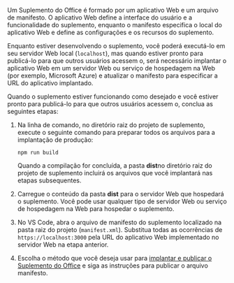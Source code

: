 Um Suplemento do Office é formado por um aplicativo Web e um arquivo de manifesto. O aplicativo Web define a interface do usuário e a funcionalidade do suplemento, enquanto o manifesto especifica o local do aplicativo Web e define as configurações e os recursos do suplemento. 

Enquanto estiver desenvolvendo o suplemento, você poderá executá-lo em seu servidor Web local (`localhost`), mas quando estiver pronto para publicá-lo para que outros usuários acessem o, será necessário implantar o aplicativo Web em um servidor Web ou serviço de hospedagem na Web (por exemplo, Microsoft Azure) e atualizar o manifesto para especificar a URL do aplicativo implantado. 

Quando o suplemento estiver funcionando como desejado e você estiver pronto para publicá-lo para que outros usuários acessem o, conclua as seguintes etapas:

1. Na linha de comando, no diretório raiz do projeto de suplemento, execute o seguinte comando para preparar todos os arquivos para a implantação de produção: 

    ```command&nbsp;line
    npm run build
    ```

    Quando a compilação for concluída, a pasta **dist**no diretório raiz do projeto de suplemento incluirá os arquivos que você implantará nas etapas subsequentes.

2. Carregue o conteúdo da pasta **dist** para o servidor Web que hospedará o suplemento. Você pode usar qualquer tipo de servidor Web ou serviço de hospedagem na Web para hospedar o suplemento.

3. No VS Code, abra o arquivo de manifesto do suplemento localizado na pasta raiz do projeto (`manifest.xml`). Substitua todas as ocorrências de `https://localhost:3000` pela URL do aplicativo Web implementado no servidor Web na etapa anterior.

4. Escolha o método que você deseja usar para [implantar e publicar o Suplemento do Office](../publish/publish.md) e siga as instruções para publicar o arquivo manifesto.
